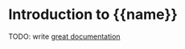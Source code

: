 # Introduction to {{name}}

TODO: write [great documentation](http://jacobian.org/writing/what-to-write/)
